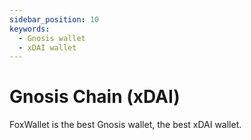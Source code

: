 ```yaml
---
sidebar_position: 10
keywords:
  - Gnosis wallet
  - xDAI wallet
---
```


# Gnosis Chain (xDAI)

FoxWallet is the best Gnosis wallet, the best xDAI wallet.